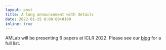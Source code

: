 ```yaml
---
layout: post
title: A long announcement with details
date: 2022-01-25 8:00:00+0100
inline: true
---
```


AMLab will be presenting 6 papers at ICLR 2022. Please see our [blog](blog/2022/iclr/) for a full list.
